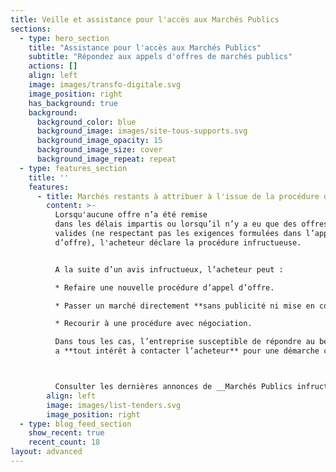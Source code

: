 ```yaml
---
title: Veille et assistance pour l'accès aux Marchés Publics
sections:
  - type: hero_section
    title: "Assistance pour l'accès aux Marchés Publics"
    subtitle: "Répondez aux appels d'offres de marchés publics"
    actions: []
    align: left
    image: images/transfo-digitale.svg
    image_position: right
    has_background: true
    background:
      background_color: blue
      background_image: images/site-tous-supports.svg
      background_image_opacity: 15
      background_image_size: cover
      background_image_repeat: repeat
  - type: features_section
    title: ''
    features:
      - title: Marchés restants à attribuer à l'issue de la procédure de Commande Publique
        content: >-
          Lorsqu'aucune offre n’a été remise
          dans les délais impartis ou lorsqu’il n’y a eu que des offres non
          valides (ne respectant pas les exigences formulées dans l’appel
          d’offre), l'acheteur déclare la procédure infructueuse.


          A la suite d’un avis infructueux, l’acheteur peut :

          * Refaire une nouvelle procédure d’appel d’offre.

          * Passer un marché directement **sans publicité ni mise en concurrence**.

          * Recourir à une procédure avec négociation.

          Dans tous les cas, l’entreprise susceptible de répondre au besoin
          a **tout intérêt à contacter l’acheteur** pour une démarche commerciale.



          Consulter les dernières annonces de __Marchés Publics infructueux :__
        align: left
        image: images/list-tenders.svg
        image_position: right
  - type: blog_feed_section
    show_recent: true
    recent_count: 18
layout: advanced
---
```

